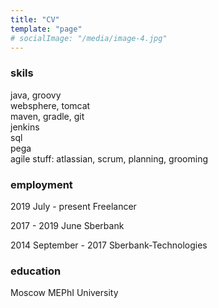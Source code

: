 ```yaml
---
title: "CV"
template: "page"
# socialImage: "/media/image-4.jpg"
---
```


### skils
java, groovy  
websphere, tomcat  
maven, gradle, git  
jenkins  
sql  
pega  
agile stuff: atlassian, scrum, planning, grooming

### employment
2019 July - present  Freelancer

2017 - 2019 June  Sberbank

2014 September - 2017   Sberbank-Technologies

### education
Moscow MEPhI University
